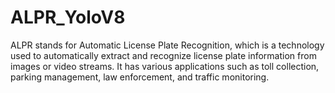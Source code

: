 # ALPR_YoloV8
ALPR stands for Automatic License Plate Recognition, which is a technology used to automatically extract and recognize license plate information from images or video streams. It has various applications such as toll collection, parking management, law enforcement, and traffic monitoring.
